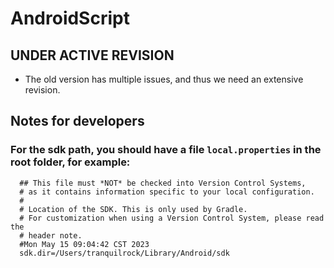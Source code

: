 # AndroidScript

## UNDER ACTIVE REVISION

- The old version has multiple issues, and thus we need an extensive revision.

## Notes for developers

### For the sdk path, you should have a file `local.properties` in the root folder, for example:

```
  ## This file must *NOT* be checked into Version Control Systems,
  # as it contains information specific to your local configuration.
  #
  # Location of the SDK. This is only used by Gradle.
  # For customization when using a Version Control System, please read the
  # header note.
  #Mon May 15 09:04:42 CST 2023
  sdk.dir=/Users/tranquilrock/Library/Android/sdk
```
   
